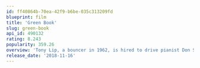 ```yaml
---
id: ff40864b-70ea-42f9-b6be-035c313209fd
blueprint: film
title: 'Green Book'
slug: green-book
api_id: 490132
rating: 8.243
popularity: 359.26
overview: 'Tony Lip, a bouncer in 1962, is hired to drive pianist Don Shirley on a tour through the Deep South in the days when African Americans, forced to find alternate accommodations and services due to segregation laws below the Mason-Dixon Line, relied on a guide called The Negro Motorist Green Book.'
release_date: '2018-11-16'
---
```

